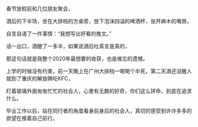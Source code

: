 春节放假前和几位朋友聚会，

酒后的下半场，坐在大排档的方桌旁，放下泡沫四溢的啤酒杯，张开麻木的嘴唇，

自言自语了一件事情：“我想写出好看的推文。”

话一出口，酒醒了一多半，如果说酒后吐真言是真的，

那这句话就是我整个2020年最想要的收获，也是难忘的遗憾。



上学的时候没有约束，前一天晚上在广州大排档一喝喝个半死，第二天酒还没醒人就到了重庆的解放碑吃KFC，

盯着玻璃外面匆匆忙忙的社会人，心里有无数的好奇，你们这么拼命，到底在追求什么。

毕业工作以后，站在同行者的角度看身前身后的社会人，真切的感受到许许多多的欲望在推着自己前行。



